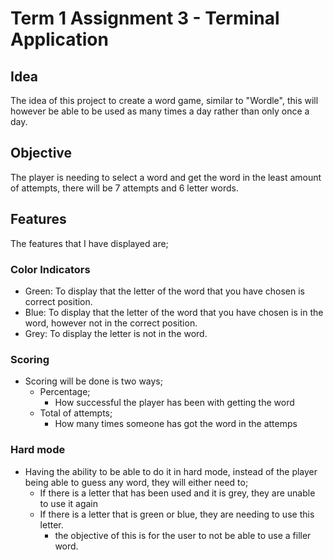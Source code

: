 # Term 1 Assignment 3 - Terminal Application

## Idea
The idea of this project to create a word game, similar to "Wordle", this will however be able to be used as many times a day rather than only once a day.

## Objective 
The player is needing to select a word and get the word in the least amount of attempts, there will be 7 attempts and 6 letter words.

## Features
The features that I have displayed are;

### Color Indicators
- Green: To display that the letter of the word that you have chosen is correct position.
- Blue: To display that the letter of the word that you have chosen is in the word, however not in the correct position.
- Grey: To display the letter is not in the word.

### Scoring
- Scoring will be done is two ways;
    - Percentage;
        - How successful the player has been with getting the word
    - Total of attempts;
        - How many times someone has got the word in the attemps

### Hard mode
- Having the ability to be able to do it in hard mode, instead of the player being able to guess any word, they will either need to;
    - If there is a letter that has been used and it is grey, they are unable to use it again
    - If there is a letter that is green or blue, they are needing to use this letter.
        - the objective of this is for the user to not be able to use a filler word.


<!-- Potential other features wanting -->
<!-- To have a dictonary meaning of all the words available -->
